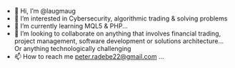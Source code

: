 - 👋 Hi, I’m @laugmaug
- 👀 I’m interested in Cybersecurity, algorithmic trading & solving problems
- 🌱 I’m currently learning MQL5 & PHP...
- 💞️ I’m looking to collaborate on anything that involves financial trading, project management, software development or solutions architecture... Or anything technologically challenging
- 📫 How to reach me peter.radebe22@gmail.com ...

<!---
laugmaug/laugmaug is a ✨ special ✨ repository because its `README.md` (this file) appears on your GitHub profile.
You can click the Preview link to take a look at your changes.
--->
